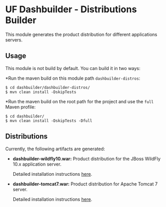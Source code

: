 UF Dashbuilder - Distributions Builder
=======================================

This module generates the product distribution for different applications servers.             

Usage
-----
This module is not build by default. You can build it in two ways:

*Run the maven build on this module path `dashbuilder-distros`:
 
    $ cd dashbuilder/dashbuilder-distros/
    $ mvn clean install -DskipTests

*Run the maven build on the root path for the project and use the `full` Maven profile:            

    $ cd dashbuilder/
    $ mvn clean install -DskipTests -Dfull
    
Distributions
-------------
 
Currently, the following artifacts are generated:                   

* **dashbuilder-wildfly10.war:**  Product distribution for the JBoss WildFly 10.x application server.

  Detailed installation instructions [here](./src/main/wildfly10/README.md).

* **dashbuilder-tomcat7.war:**  Product distribution for Apache Tomcat 7 server.

  Detailed installation instructions [here](./src/main/tomcat7/README.md).
